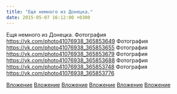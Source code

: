```yaml
---
title: "Ещя немного из Донецка."
date: 2015-05-07 16:12:00 +0300
---
```


Ещя немного из Донецка.
Фотография
https://vk.com/photo41076938_365853649
Фотография
https://vk.com/photo41076938_365853655
Фотография
https://vk.com/photo41076938_365853679
Фотография
https://vk.com/photo41076938_365853688
Фотография
https://vk.com/photo41076938_365853748
Фотография
https://vk.com/photo41076938_365853776

[Вложение](https://vk.com/photo41076938_365853649)
[Вложение](https://vk.com/photo41076938_365853655)
[Вложение](https://vk.com/photo41076938_365853679)
[Вложение](https://vk.com/photo41076938_365853688)
[Вложение](https://vk.com/photo41076938_365853748)
[Вложение](https://vk.com/photo41076938_365853776)
